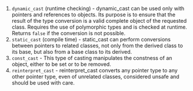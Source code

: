 
1. `dynamic_cast` (runtime checking) - dynamic_cast can be used only with pointers and references to objects. Its purpose is to ensure that the result of the type conversion is a valid complete object of the requested class. Requires the use of polymorphic types and is checked at runtime. Returns `false` if the conversion is not possible.
2. `static_cast` (compile time) - static_cast can perform conversions between pointers to related classes, not only from the derived class to its base, but also from a base class to its derived.
3. `const_cast` - This type of casting manipulates the constness of an object, either to be set or to be removed.
4. `reinterpret_cast` - reinterpret_cast converts any pointer type to any other pointer type, even of unrelated classes, considered unsafe and should be used with care.
